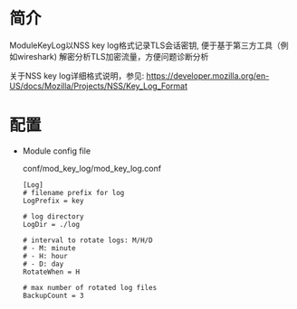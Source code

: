 # 简介

ModuleKeyLog以NSS key log格式记录TLS会话密钥, 便于基于第三方工具（例如wireshark) 解密分析TLS加密流量，方便问题诊断分析

关于NSS key log详细格式说明，参见:
https://developer.mozilla.org/en-US/docs/Mozilla/Projects/NSS/Key_Log_Format

# 配置

- Module config file

  conf/mod_key_log/mod_key_log.conf

  ```
  [Log]
  # filename prefix for log 
  LogPrefix = key

  # log directory 
  LogDir = ./log

  # interval to rotate logs: M/H/D
  # - M: minute
  # - H: hour
  # - D: day
  RotateWhen = H 

  # max number of rotated log files
  BackupCount = 3

  ```

